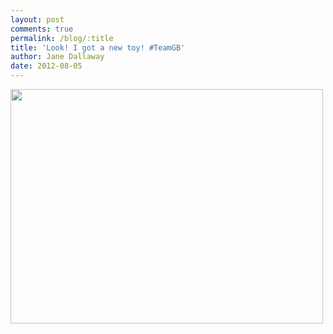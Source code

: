 ```yaml
---
layout: post
comments: true
permalink: /blog/:title
title: 'Look! I got a new toy! #TeamGB'
author: Jane Dallaway
date: 2012-08-05
---
```


<div>
<a href="//static.skitters.dallaway.com/Wphoto.JPG">
<img width="500" src="//static.skitters.dallaway.com/Wphoto.JPG.500.JPG" height="375">
</a>
</div>


    
